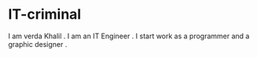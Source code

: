 # IT-criminal
I am verda Khalil  .
I am  an IT Engineer .
I  start work as a programmer and  a graphic designer .
